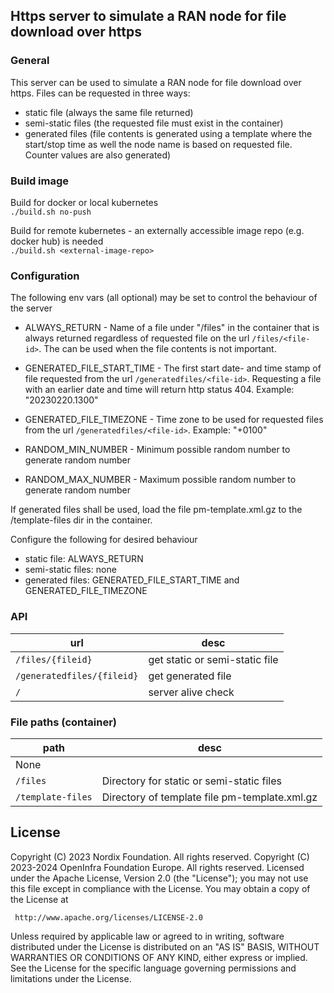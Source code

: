
## Https server to simulate a RAN node for file download over https

### General

This server can be used to simulate a RAN node for file download over https.
Files can be requested in three ways:
- static file (always the same file returned)
- semi-static files (the requested file must exist in the container)
- generated files (file contents is generated using a template where the start/stop time as well the node name is based on requested file. Counter values are also generated)


### Build image

Build for docker or local kubernetes\
`./build.sh no-push`

Build for remote kubernetes - an externally accessible image repo (e.g. docker hub) is needed  \
`./build.sh <external-image-repo>`


### Configuration
The following env vars (all optional) may be set to control the behaviour of the server

- ALWAYS_RETURN - Name of a file under "/files" in the container that is always returned regardless of requested file on the url `/files/<file-id>`. The can be used when the file contents is not important.

- GENERATED_FILE_START_TIME - The first start date- and time stamp of file requested from the url `/generatedfiles/<file-id>`. Requesting a file with an earlier date and time will return http status 404. Example: "20230220.1300"

- GENERATED_FILE_TIMEZONE - Time zone to be used for requested files from the url `/generatedfiles/<file-id>`. Example: "+0100"

- RANDOM_MIN_NUMBER - Minimum possible random number to generate random number

- RANDOM_MAX_NUMBER - Maximum possible random number to generate random number

If generated files shall be used, load the file pm-template.xml.gz to the /template-files dir in the container.

Configure the following for desired behaviour
- static file: ALWAYS_RETURN
- semi-static files: none
- generated files: GENERATED_FILE_START_TIME and GENERATED_FILE_TIMEZONE



### API

| url | desc |
|--|--|
| `/files/{fileid}` | get static or semi-static file |
| `/generatedfiles/{fileid}` | get generated file |
| `/` | server alive check |


### File paths (container)


| path | desc |
|--|--|
| None |
| `/files` | Directory for static or semi-static files |
| `/template-files` | Directory of template file pm-template.xml.gz  |


## License

Copyright (C) 2023 Nordix Foundation. All rights reserved.
Copyright (C) 2023-2024 OpenInfra Foundation Europe. All rights reserved.
Licensed under the Apache License, Version 2.0 (the "License");
you may not use this file except in compliance with the License.
You may obtain a copy of the License at

     http://www.apache.org/licenses/LICENSE-2.0

Unless required by applicable law or agreed to in writing, software
distributed under the License is distributed on an "AS IS" BASIS,
WITHOUT WARRANTIES OR CONDITIONS OF ANY KIND, either express or implied.
See the License for the specific language governing permissions and
limitations under the License.